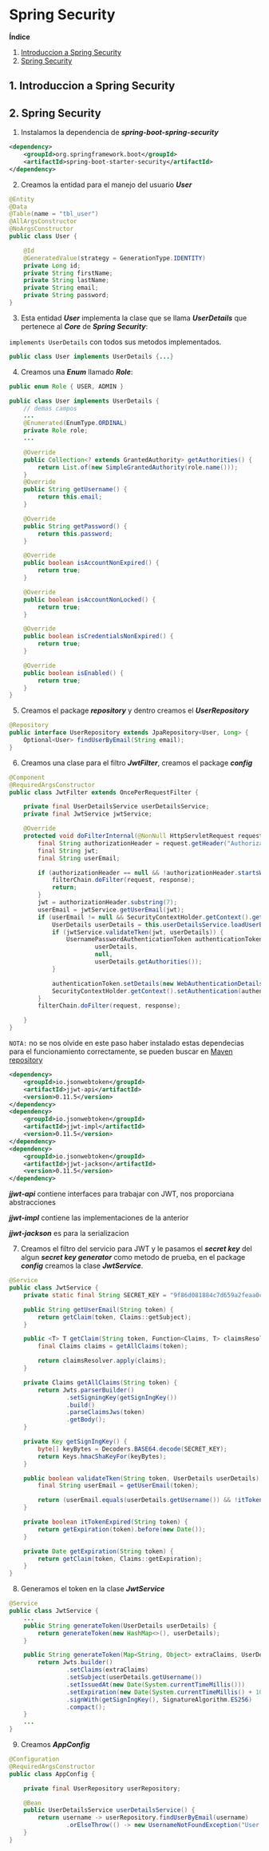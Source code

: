 # Spring Security

**Índice**

1. [Introduccion a Spring Security](#id1)
2. [Spring Security](#id2)

<div id='id1' />

## 1. Introduccion a Spring Security

<div id='id2' />

## 2. Spring Security

1. Instalamos la dependencia de **_spring-boot-spring-security_**

```xml
<dependency>
	<groupId>org.springframework.boot</groupId>
	<artifactId>spring-boot-starter-security</artifactId>
</dependency>
```

2. Creamos la entidad para el manejo del usuario **_User_**

```java
@Entity
@Data
@Table(name = "tbl_user")
@AllArgsConstructor
@NoArgsConstructor
public class User {

    @Id
    @GeneratedValue(strategy = GenerationType.IDENTITY)
    private Long id;
    private String firstName;
    private String lastName;
    private String email;
    private String password;
}
```

3. Esta entidad **_User_** implementa la clase que se llama **_UserDetails_** que pertenece al **_Core_** de **_Spring Security_**:

`implements UserDetails` con todos sus metodos implementados.

```java
public class User implements UserDetails {...}
```

4. Creamos una **_Enum_** llamado **_Role_**:

```java
public enum Role { USER, ADMIN }
```

```java
public class User implements UserDetails {
    // demas campos
    ...
    @Enumerated(EnumType.ORDINAL)
    private Role role;
    ...

    @Override
    public Collection<? extends GrantedAuthority> getAuthorities() {
        return List.of(new SimpleGrantedAuthority(role.name()));
    }
    @Override
    public String getUsername() {
        return this.email;
    }

    @Override
    public String getPassword() {
        return this.password;
    }

    @Override
    public boolean isAccountNonExpired() {
        return true;
    }

    @Override
    public boolean isAccountNonLocked() {
        return true;
    }

    @Override
    public boolean isCredentialsNonExpired() {
        return true;
    }

    @Override
    public boolean isEnabled() {
        return true;
    }
}
```

5. Creamos el package **_repository_** y dentro creamos el **_UserRepository_**

```java
@Repository
public interface UserRepository extends JpaRepository<User, Long> {
    Optional<User> findUserByEmail(String email);
}
```

6. Creamos una clase para el filtro **_JwtFilter_**, creamos el package **_config_**

```java
@Component
@RequiredArgsConstructor
public class JwtFilter extends OncePerRequestFilter {

    private final UserDetailsService userDetailsService;
    private final JwtService jwtService;

    @Override
    protected void doFilterInternal(@NonNull HttpServletRequest request, @NonNull HttpServletResponse response, @NonNull FilterChain filterChain) throws ServletException, IOException {
        final String authorizationHeader = request.getHeader("Authorization");
        final String jwt;
        final String userEmail;

        if (authorizationHeader == null && !authorizationHeader.startsWith("Bearer ")) {
            filterChain.doFilter(request, response);
            return;
        }
        jwt = authorizationHeader.substring(7);
        userEmail = jwtService.getUserEmail(jwt);
        if (userEmail != null && SecurityContextHolder.getContext().getAuthentication() == null) {
            UserDetails userDetails = this.userDetailsService.loadUserByUsername(userEmail);
            if (jwtService.validateTken(jwt, userDetails)) {
                UsernamePasswordAuthenticationToken authenticationToken = new UsernamePasswordAuthenticationToken(
                        userDetails,
                        null,
                        userDetails.getAuthorities());
            }

            authenticationToken.setDetails(new WebAuthenticationDetailsSource().buildDetails(request));
            SecurityContextHolder.getContext().setAuthentication(authenticationToken);
        }
        filterChain.doFilter(request, response);

    }
}
```

`NOTA:` no se nos olvide en este paso haber instalado estas dependecias para el funcionamiento correctamente, se pueden buscar en [Maven repository](https://mvnrepository.com/)

```xml
<dependency>
	<groupId>io.jsonwebtoken</groupId>
	<artifactId>jjwt-api</artifactId>
	<version>0.11.5</version>
</dependency>
<dependency>
	<groupId>io.jsonwebtoken</groupId>
	<artifactId>jjwt-impl</artifactId>
	<version>0.11.5</version>
</dependency>
<dependency>
	<groupId>io.jsonwebtoken</groupId>
	<artifactId>jjwt-jackson</artifactId>
	<version>0.11.5</version>
</dependency>
```

**_jjwt-api_** contiene interfaces para trabajar con JWT, nos proporciana abstracciones

**_jjwt-impl_** contiene las implementaciones de la anterior

**_jjwt-jackson_** es para la serializacion

7. Creamos el filtro del servicio para JWT y le pasamos el **_secret key_** del algun **_secret key generator_** como metodo de prueba, en el package **_config_** creamos la clase **_JwtService_**.

```java
@Service
public class JwtService {
    private static final String SECRET_KEY = "9f86d081884c7d659a2feaa0c55ad015a3bf4f1b2b0b822cd15d6c15b0f00a08";

    public String getUserEmail(String token) {
        return getClaim(token, Claims::getSubject);
    }

    public <T> T getClaim(String token, Function<Claims, T> claimsResolver) {
        final Claims claims = getAllClaims(token);

        return claimsResolver.apply(claims);
    }

    private Claims getAllClaims(String token) {
        return Jwts.parserBuilder()
                .setSigningKey(getSignIngKey())
                .build()
                .parseClaimsJws(token)
                .getBody();
    }

    private Key getSignIngKey() {
        byte[] keyBytes = Decoders.BASE64.decode(SECRET_KEY);
        return Keys.hmacShaKeyFor(keyBytes);
    }

    public boolean validateTken(String token, UserDetails userDetails) {
        final String userEmail = getUserEmail(token);

        return (userEmail.equals(userDetails.getUsername()) && !itTokenExpired(token));
    }

    private boolean itTokenExpired(String token) {
        return getExpiration(token).before(new Date());
    }

    private Date getExpiration(String token) {
        return getClaim(token, Claims::getExpiration);
    }
}
```

8. Generamos el token en la clase **_JwtService_**

```java
@Service
public class JwtService {
    ...
    public String generateToken(UserDetails userDetails) {
        return generateToken(new HashMap<>(), userDetails);
    }

    public String generateToken(Map<String, Object> extraClaims, UserDetails userDetails) {
        return Jwts.builder()
                .setClaims(extraClaims)
                .setSubject(userDetails.getUsername())
                .setIssuedAt(new Date(System.currentTimeMillis()))
                .setExpiration(new Date(System.currentTimeMillis() + 1000 * 60 * 24))
                .signWith(getSignIngKey(), SignatureAlgorithm.ES256)
                .compact();
    }
    ...
}
```

9. Creamos **_AppConfig_**

```java
@Configuration
@RequiredArgsConstructor
public class AppConfig {

    private final UserRepository userRepository;

    @Bean
    public UserDetailsService userDetailsService() {
        return username -> userRepository.findUserByEmail(username)
                .orElseThrow(() -> new UsernameNotFoundException("User not found"));
    }
}
```
